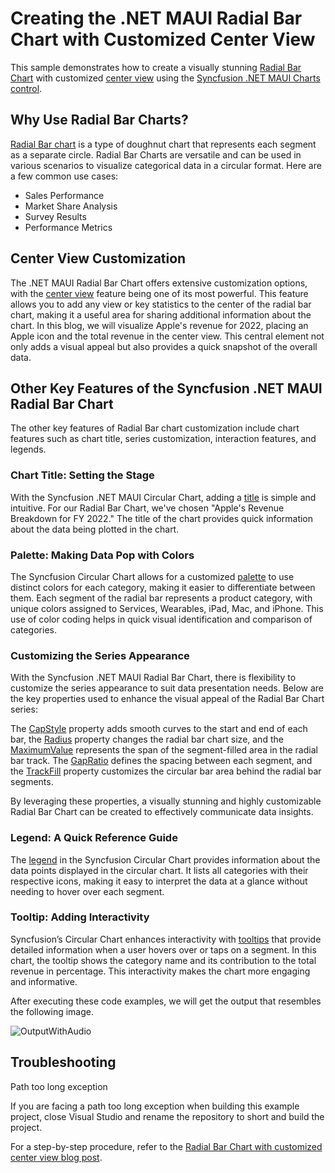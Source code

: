 # Creating the .NET MAUI Radial Bar Chart with Customized Center View
This sample demonstrates how to create a visually stunning [Radial Bar Chart](https://www.syncfusion.com/maui-controls/maui-circular-charts/chart-types/maui-radial-bar-chart) with customized [center view](https://help.syncfusion.com/cr/maui/Syncfusion.Maui.Charts.RadialBarSeries.html#Syncfusion_Maui_Charts_RadialBarSeries_CenterView) using the [Syncfusion .NET MAUI Charts control](https://www.syncfusion.com/maui-controls/maui-circular-charts).

## Why Use Radial Bar Charts?
[Radial Bar chart](https://youtu.be/KO7LfFuIwHE) is a type of doughnut chart that represents each segment as a separate circle. Radial Bar Charts are versatile and can be used in various scenarios to visualize categorical data in a circular format. Here are a few common use cases:
* Sales Performance
* Market Share Analysis
* Survey Results
* Performance Metrics

## Center View Customization

The .NET MAUI Radial Bar Chart offers extensive customization options, with the [center view](https://help.syncfusion.com/maui/circular-charts/radialbarchart#centerview) feature being one of its most powerful. This feature allows you to add any view or key statistics to the center of the radial bar chart, making it a useful area for sharing additional information about the chart. In this blog, we will visualize Apple's revenue for 2022, placing an Apple icon and the total revenue in the center view. This central element not only adds a visual appeal but also provides a quick snapshot of the overall data.

## Other Key Features of the Syncfusion .NET MAUI Radial Bar Chart

The other key features of Radial Bar chart customization include chart features such as chart title, series customization, interaction features, and legends.

### Chart Title: Setting the Stage
With the Syncfusion .NET MAUI Circular Chart, adding a [title](https://help.syncfusion.com/cr/maui/Syncfusion.Maui.Charts.ChartBase.html#Syncfusion_Maui_Charts_ChartBase_Title) is simple and intuitive. For our Radial Bar Chart, we've chosen "Apple's Revenue Breakdown for FY 2022." The title of the chart provides quick information about the data being plotted in the chart.

### Palette: Making Data Pop with Colors
The Syncfusion Circular Chart allows for a customized [palette](https://help.syncfusion.com/cr/maui/Syncfusion.Maui.Charts.ChartSeries.html#Syncfusion_Maui_Charts_ChartSeries_PaletteBrushes) to use distinct colors for each category, making it easier to differentiate between them. Each segment of the radial bar represents a product category, with unique colors assigned to Services, Wearables, iPad, Mac, and iPhone. This use of color coding helps in quick visual identification and comparison of categories.

### Customizing the Series Appearance
With the Syncfusion .NET MAUI Radial Bar Chart, there is flexibility to customize the series appearance to suit data presentation needs. Below are the key properties used to enhance the visual appeal of the Radial Bar Chart series:

The [CapStyle](https://help.syncfusion.com/cr/maui/Syncfusion.Maui.Charts.RadialBarSeries.html#Syncfusion_Maui_Charts_RadialBarSeries_CapStyle) property adds smooth curves to the start and end of each bar, the [Radius](https://help.syncfusion.com/cr/maui/Syncfusion.Maui.Charts.CircularSeries.html#Syncfusion_Maui_Charts_CircularSeries_Radius) property changes the radial bar chart size, and the [MaximumValue](https://help.syncfusion.com/cr/maui/Syncfusion.Maui.Charts.RadialBarSeries.html#Syncfusion_Maui_Charts_RadialBarSeries_MaximumValue) represents the span of the segment-filled area in the radial bar track. The [GapRatio](https://help.syncfusion.com/cr/maui/Syncfusion.Maui.Charts.RadialBarSeries.html#Syncfusion_Maui_Charts_RadialBarSeries_GapRatio) defines the spacing between each segment, and the [TrackFill](https://help.syncfusion.com/cr/maui/Syncfusion.Maui.Charts.RadialBarSeries.html#Syncfusion_Maui_Charts_RadialBarSeries_TrackFill) property customizes the circular bar area behind the radial bar segments.

By leveraging these properties, a visually stunning and highly customizable Radial Bar Chart can be created to effectively communicate data insights.  

### Legend: A Quick Reference Guide
The [legend](https://help.syncfusion.com/cr/maui/Syncfusion.Maui.Charts.ChartBase.html#Syncfusion_Maui_Charts_ChartBase_Legend) in the Syncfusion Circular Chart provides information about the data points displayed in the circular chart. It lists all categories with their respective icons, making it easy to interpret the data at a glance without needing to hover over each segment.

### Tooltip: Adding Interactivity
Syncfusion’s Circular Chart enhances interactivity with [tooltips](https://help.syncfusion.com/cr/maui/Syncfusion.Maui.Charts.ChartSeries.html#Syncfusion_Maui_Charts_ChartSeries_EnableTooltip) that provide detailed information when a user hovers over or taps on a segment. In this chart, the tooltip shows the category name and its contribution to the total revenue in percentage. This interactivity makes the chart more engaging and informative.

After executing these code examples, we will get the output that resembles the following image. 

![OutputWithAudio](https://github.com/SyncfusionExamples/Creating-the-.NET-MAUI-Radial-Bar-Chart-to-Visualize-Apples-Revenue-Breakdown/assets/105496706/c2f1db20-708b-47dd-9b70-20bf3a606daf)


## Troubleshooting
Path too long exception

If you are facing a path too long exception when building this example project, close Visual Studio and rename the repository to short and build the project.

For a step-by-step procedure, refer to the [Radial Bar Chart with customized center view blog post](https://www.syncfusion.com/blogs/post/dotnet-maui-radial-bar-apple-revenue).

